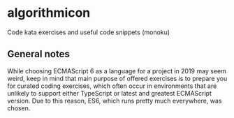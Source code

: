 # algorithmicon

Code kata exercises and useful code snippets (monoku)

## General notes

While choosing ECMAScript 6 as a language for a project in 2019 may seem weird, keep in mind that main 
purpose of offered exercises is to prepare you for curated coding exercises, which often occur in environments that are unlikely
to support either TypeScript or latest and greatest ECMAScript version. Due to this reason, ES6, which runs pretty much everywhere, was chosen.
